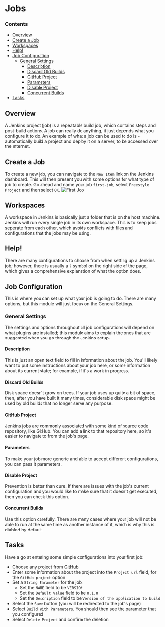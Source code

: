 # Jobs
<!--TOC_START-->
### Contents
- [Overview](#overview)
- [Create a Job](#create-a-job)
- [Workspaces](#workspaces)
- [Help!](#help)
- [Job Configuration](#job-configuration)
	- [General Settings](#general-settings)
		- [Description](#description)
		- [Discard Old Builds](#discard-old-builds)
		- [GitHub Project](#github-project)
		- [Parameters](#parameters)
		- [Disable Project](#disable-project)
		- [Concurrent Builds](#concurrent-builds)
- [Tasks](#tasks)

<!--TOC_END-->
## Overview
A Jenkins project (job) is a repeatable build job, which contains steps and post-build actions.
A job can really do anything, it just depends what you configure it to do.
An example of what a job can be used to do is - automatically build a project and deploy it on a server, to be accessed over the internet.
## Create a Job
To create a new job, you can navigate to the `New Item` link on the Jenkins dashboard.
This will then present you with some options for what type of job to create.
Go ahead and name your job `first-job`, select `Freestyle Project` and then select `OK`.
![First Job](https://i.imgur.com/qd2OW5N.png)
## Workspaces
A workspace in Jenkins is basically just a folder that is on the host machine.
Jenkins will run every single job in its own workspace.
This is to keep jobs seperate from each other, which avoids conflicts with files and configurations that the jobs may be using.
## Help!
There are many configurations to choose from when setting up a Jenkins job; however, there is usually a `?` symbol on the right side of the page, which gives a comprehensive explanation of what the option does.
## Job Configuration
This is where you can set up what your job is going to do.
There are many options, but this module will just focus on the General Settings.
### General Settings
The settings and options throughout all job configurations will depend on what plugins are installed; this module aims to explain the ones that are suggested when you go through the Jenkins setup.
#### Description
This is just an open text field to fill in information about the job.
You'll likely want to put some instructions about your job here, or some information about its current state; for example, if it's a work in progress.
#### Discard Old Builds
Disk space doesn't grow on trees.
If your job uses up quite a bit of space, then, after you have built it many times, considerable disk space might be used by old builds that no longer serve any purpose.
#### GitHub Project
Jenkins jobs are commonly associated with some kind of source code repository, like GitHub.
You can add a link to that repository here, so it's easier to navigate to from the job's page.
#### Parameters
To make your job more generic and able to accept different configurations, you can pass it parameters.
#### Disable Project
Prevention is better than cure.
If there are issues with the job's current configuration and you would like to make sure that it doesn't get executed, then you can check this option.
#### Concurrent Builds
Use this option carefully.
There are many cases where your job will not be able to run at the same time as another instance of it, which is why this is diabled by default.
## Tasks
Have a go at entering some simple configurations into your first job:
- Choose any project from [GitHub](github.com)
- Enter some information about the project into the `Project url` field, for the `GitHub project` option
- Set a `String Parameter` for the job:
    - Set the `NAME` field to be `VERSION`
    - Set the `Default Value` field to be `0.1.0`
    - Set the `Description` field to be `Version of the application to build` 
- Select the `Save` button (you will be redirected to the job's page)
- Select `Build with Parameters`. You should then see the parameter that you configured
- Select `Delete Project` and confirm the deletion
